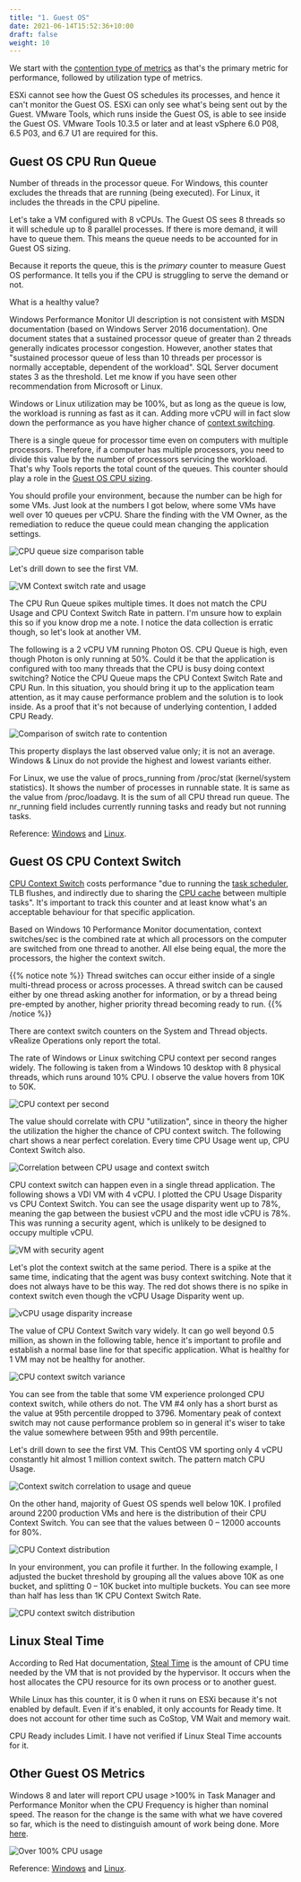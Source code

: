 ```yaml
---
title: "1. Guest OS"
date: 2021-06-14T15:52:36+10:00
draft: false
weight: 10
---
```


We start with the [contention type of metrics](/operations-management/chapter-2-performance-management/1.2.4-contention-vs-utilization/) as that's the primary metric for performance, followed by utilization type of metrics.

ESXi cannot see how the Guest OS schedules its processes, and hence it can't monitor the Guest OS. ESXi can only see what's being sent out by the Guest. VMware Tools, which runs inside the Guest OS, is able to see inside the Guest OS. VMware Tools 10.3.5 or later and at least vSphere 6.0 P08, 6.5 P03, and 6.7 U1 are required for this.

## Guest OS CPU Run Queue

Number of threads in the processor queue. For Windows, this counter excludes the threads that are running (being executed). For Linux, it includes the threads in the CPU pipeline.

Let's take a VM configured with 8 vCPUs. The Guest OS sees 8 threads so it will schedule up to 8 parallel processes. If there is more demand, it will have to queue them. This means the queue needs to be accounted for in Guest OS sizing.

Because it reports the queue, this is the _primary_ counter to measure Guest OS performance. It tells you if the CPU is struggling to serve the demand or not.

What is a healthy value?

Windows Performance Monitor UI description is not consistent with MSDN documentation (based on Windows Server 2016 documentation). One document states that a sustained processor queue of greater than 2 threads generally indicates processor congestion. However, another states that "sustained processor queue of less than 10 threads per processor is normally acceptable, dependent of the workload". SQL Server document states 3 as the threshold. Let me know if you have seen other recommendation from Microsoft or Linux.

Windows or Linux utilization may be 100%, but as long as the queue is low, the workload is running as fast as it can. Adding more vCPU will in fact slow down the performance as you have higher chance of [context switching](/metrics/chapter-2-cpu-metrics/2.2.1-guest-os/#guest-os-cpu-context-switch).

There is a single queue for processor time even on computers with multiple processors. Therefore, if a computer has multiple processors, you need to divide this value by the number of processors servicing the workload. That's why Tools reports the total count of the queues. This counter should play a role in the [Guest OS CPU sizing](/operations-management/chapter-3-capacity-management/1.3.12-rightsizing/#guest-os-cpu-sizing).

You should profile your environment, because the number can be high for some VMs. Just look at the numbers I got below, where some VMs have well over 10 queues per vCPU. Share the finding with the VM Owner, as the remediation to reduce the queue could mean changing the application settings.

![CPU queue size comparison table](2.2.1-fig-1.png)

Let's drill down to see the first VM.

![VM Context switch rate and usage](2.2.1-fig-2.png)

The CPU Run Queue spikes multiple times. It does not match the CPU Usage and CPU Context Switch Rate in pattern. I'm unsure how to explain this so if you know drop me a note. I notice the data collection is erratic though, so let's look at another VM.

The following is a 2 vCPU VM running Photon OS. CPU Queue is high, even though Photon is only running at 50%. Could it be that the application is configured with too many threads that the CPU is busy doing context switching? Notice the CPU Queue maps the CPU Context Switch Rate and CPU Run. In this situation, you should bring it up to the application team attention, as it may cause performance problem and the solution is to look inside. As a proof that it's not because of underlying contention, I added CPU Ready.

![Comparison of switch rate to contention](2.2.1-fig-3.png)

This property displays the last observed value only; it is not an average. Windows & Linux do not provide the highest and lowest variants either.

For Linux, we use the value of procs_running from /proc/stat (kernel/system statistics). It shows the number of processes in runnable state. It is same as the value from /proc/loadavg. It is the sum of all CPU thread run queue. The nr_running field includes currently running tasks and ready but not running tasks.

Reference: [Windows](https://msdn.microsoft.com/en-us/library/aa394272(v=vs.85).aspx) and [Linux](http://man7.org/linux/man-pages/man5/proc.5.html).

## Guest OS CPU Context Switch

[CPU Context Switch](https://en.wikipedia.org/wiki/Context_switch) costs performance "due to running the [task scheduler](https://en.wikipedia.org/wiki/Scheduling_(computing)), TLB flushes, and indirectly due to sharing the [CPU cache](https://en.wikipedia.org/wiki/CPU_cache) between multiple tasks". It's important to track this counter and at least know what's an acceptable behaviour for that specific application.

Based on Windows 10 Performance Monitor documentation, context switches/sec is the combined rate at which all processors on the computer are switched from one thread to another. All else being equal, the more the processors, the higher the context switch.

{{% notice note %}}
Thread switches can occur either inside of a single multi-thread process or across processes. A thread switch can be caused either by one thread asking another for information, or by a thread being pre-empted by another, higher priority thread becoming ready to run.
{{% /notice %}}

There are context switch counters on the System and Thread objects. vRealize Operations only report the total.

The rate of Windows or Linux switching CPU context per second ranges widely. The following is taken from a Windows 10 desktop with 8 physical threads, which runs around 10% CPU. I observe the value hovers from 10K to 50K.

![CPU context per second](2.2.1-fig-4.png)

The value should correlate with CPU "utilization", since in theory the higher the utilization the higher the chance of CPU context switch. The following chart shows a near perfect corelation. Every time CPU Usage went up, CPU Context Switch also.

![Correlation between CPU usage and context switch](2.2.1-fig-5.png)

CPU context switch can happen even in a single thread application. The following shows a VDI VM with 4 vCPU. I plotted the CPU Usage Disparity vs CPU Context Switch. You can see the usage disparity went up to 78%, meaning the gap between the busiest vCPU and the most idle vCPU is 78%. This was running a security agent, which is unlikely to be designed to occupy multiple vCPU.

![VM with security agent](2.2.1-fig-6.png)

Let's plot the context switch at the same period. There is a spike at the same time, indicating that the agent was busy context switching. Note that it does not always have to be this way. The red dot shows there is no spike in context switch even though the vCPU Usage Disparity went up.

![vCPU usage disparity increase](2.2.1-fig-7.png)

The value of CPU Context Switch vary widely. It can go well beyond 0.5 million, as shown in the following table, hence it's important to profile and establish a normal base line for that specific application. What is healthy for 1 VM may not be healthy for another.

![CPU context switch variance](2.2.1-fig-8.png)

You can see from the table that some VM experience prolonged CPU context switch, while others do not. The VM #4 only has a short burst as the value at 95th percentile dropped to 3796. Momentary peak of context switch may not cause performance problem so in general it's wiser to take the value somewhere between 95th and 99th percentile.

Let's drill down to see the first VM. This CentOS VM sporting only 4 vCPU constantly hit almost 1 million context switch. The pattern match CPU Usage.

![Context switch correlation to usage and queue](2.2.1-fig-9.png)

On the other hand, majority of Guest OS spends well below 10K. I profiled around 2200 production VMs and here is the distribution of their CPU Context Switch. You can see that the values between 0 – 12000 accounts for 80%.

![CPU Context distribution](2.2.1-fig-10.png)

In your environment, you can profile it further. In the following example, I adjusted the bucket threshold by grouping all the values above 10K as one bucket, and splitting 0 – 10K bucket into multiple buckets. You can see more than half has less than 1K CPU Context Switch Rate.

![CPU context switch distribution](2.2.1-fig-11.png)

## Linux Steal Time

According to Red Hat documentation, [Steal Time](https://access.redhat.com/documentation/en-us/red_hat_enterprise_linux/7/html/virtualization_deployment_and_administration_guide/sect-kvm_guest_timing_management-steal_time_accounting) is the amount of CPU time needed by the VM that is not provided by the hypervisor. It occurs when the host allocates the CPU resource for its own process or to another guest.

While Linux has this counter, it is 0 when it runs on ESXi because it's not enabled by default. Even if it's enabled, it only accounts for Ready time. It does not account for other time such as CoStop, VM Wait and memory wait.

CPU Ready includes Limit. I have not verified if Linux Steal Time accounts for it.

## Other Guest OS Metrics

Windows 8 and later will report CPU usage >100% in Task Manager and Performance Monitor when the CPU Frequency is higher than nominal speed. The reason for the change is the same with what we have covered so far, which is the need to distinguish amount of work being done. More [here](https://docs.microsoft.com/en-us/troubleshoot/windows-client/performance/cpu-usage-exceeds-100).

![Over 100% CPU usage](2.2.1-fig-12.png)

Reference: [Windows](https://msdn.microsoft.com/en-us/library/aa394279(v=vs.85).aspx) and [Linux](http://man7.org/linux/man-pages/man5/proc.5.html).